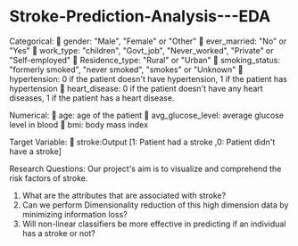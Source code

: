 # Stroke-Prediction-Analysis---EDA

Categorical:
 gender: "Male", "Female" or "Other"
 ever_married: "No" or "Yes"
 work_type: "children", "Govt_job", "Never_worked", "Private" or "Self-employed"
 Residence_type: "Rural" or "Urban"
 smoking_status: "formerly smoked", "never smoked", "smokes" or "Unknown"
 hypertension: 0 if the patient doesn't have hypertension, 1 if the patient has hypertension
 heart_disease: 0 if the patient doesn't have any heart diseases, 1 if the patient has a
heart disease.

Numerical:
 age: age of the patient
 avg_glucose_level: average glucose level in blood
 bmi: body mass index

Target Variable:
 stroke:Output [1: Patient had a stroke ,0: Patient didn't have a stroke]

Research Questions:
Our project's aim is to visualize and comprehend the risk factors of stroke.
1) What are the attributes that are associated with stroke?
2) Can we perform Dimensionality reduction of this high dimension data by minimizing
information loss?
3) Will non-linear classifiers be more effective in predicting if an individual has a stroke
or not?

